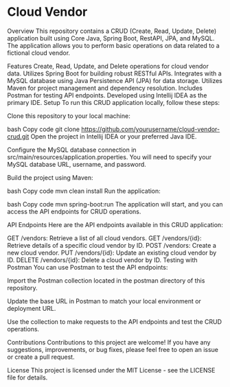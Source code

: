 # Cloud Vendor

Overview
This repository contains a CRUD (Create, Read, Update, Delete) application built using Core Java, Spring Boot, RestAPI, JPA, and MySQL. The application allows you to perform basic operations on data related to a fictional cloud vendor.

Features
Create, Read, Update, and Delete operations for cloud vendor data.
Utilizes Spring Boot for building robust RESTful APIs.
Integrates with a MySQL database using Java Persistence API (JPA) for data storage.
Utilizes Maven for project management and dependency resolution.
Includes Postman for testing API endpoints.
Developed using Intellij IDEA as the primary IDE.
Setup
To run this CRUD application locally, follow these steps:

Clone this repository to your local machine:

bash
Copy code
git clone https://github.com/yourusername/cloud-vendor-crud.git
Open the project in Intellij IDEA or your preferred Java IDE.

Configure the MySQL database connection in src/main/resources/application.properties. You will need to specify your MySQL database URL, username, and password.

Build the project using Maven:

bash
Copy code
mvn clean install
Run the application:

bash
Copy code
mvn spring-boot:run
The application will start, and you can access the API endpoints for CRUD operations.

API Endpoints
Here are the API endpoints available in this CRUD application:

GET /vendors: Retrieve a list of all cloud vendors.
GET /vendors/{id}: Retrieve details of a specific cloud vendor by ID.
POST /vendors: Create a new cloud vendor.
PUT /vendors/{id}: Update an existing cloud vendor by ID.
DELETE /vendors/{id}: Delete a cloud vendor by ID.
Testing with Postman
You can use Postman to test the API endpoints:

Import the Postman collection located in the postman directory of this repository.

Update the base URL in Postman to match your local environment or deployment URL.

Use the collection to make requests to the API endpoints and test the CRUD operations.

Contributions
Contributions to this project are welcome! If you have any suggestions, improvements, or bug fixes, please feel free to open an issue or create a pull request.

License
This project is licensed under the MIT License - see the LICENSE file for details.

